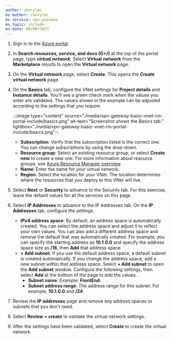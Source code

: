 ```yaml
---
author: cherylmc
ms.author: cherylmc
ms.service: vpn-gateway
ms.topic: include
ms.date: 08/08/2023
---
```


1. Sign in to the [Azure portal](https://portal.azure.com).
1. In **Search resources, service, and docs (G+/)** at the top of the portal page, type ***virtual network***. Select **Virtual network** from the **Marketplace** results to open the **Virtual network** page.
1. On the **Virtual network** page, select **Create**. This opens the **Create virtual network** page.
1. On the **Basics** tab, configure the VNet settings for **Project details** and **Instance details**. You'll see a green check mark when the values you enter are validated. The values shown in the example can be adjusted according to the settings that you require.

   :::image type="content" source="./media/vpn-gateway-basic-vnet-rm-portal-include/basics.png" alt-text="Screenshot shows the Basics tab." lightbox="./media/vpn-gateway-basic-vnet-rm-portal-include/basics.png":::

   * **Subscription**: Verify that the subscription listed is the correct one. You can change subscriptions by using the drop-down.
   * **Resource group**: Select an existing resource group, or select **Create new** to create a new one. For more information about resource groups, see [Azure Resource Manager overview](../articles/azure-resource-manager/management/overview.md#resource-groups).
   * **Name**: Enter the name for your virtual network.
   * **Region**: Select the location for your VNet. The location determines where the resources that you deploy to this VNet will live.

1. Select **Next** or **Security** to advance to the Security tab. For this exercise, leave the default values for all the services on this page.

1. Select **IP Addresses** to advance to the IP Addresses tab. On the **IP Addresses** tab, configure the settings.

   * **IPv4 address space**: By default, an address space is automatically created. You can select the address space and adjust it to reflect your own values. You can also add a different address space and remove the default that was automatically created. For example, you can specify the starting address as **10.1.0.0** and specify the address space size as **/16**, then **Add** that address space.
   * **+ Add subnet**: If you use the default address space, a default subnet is created automatically. If you change the address space, add a new subnet within that address space. Select **+ Add subnet** to open the **Add subnet** window. Configure the following settings, then select **Add** at the bottom of the page to add the values.
      * **Subnet name**: Example: **FrontEnd**.
      * **Subnet address range**: The address range for this subnet. For example, **10.1.0.0** and **/24**.

1. Review the **IP addresses** page and remove any address spaces or subnets that you don't need.
1. Select **Review + create** to validate the virtual network settings.
1. After the settings have been validated, select **Create** to create the virtual network.
